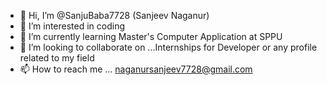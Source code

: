 - 👋 Hi, I’m @SanjuBaba7728  (Sanjeev Naganur)
- 👀 I’m interested in coding
- 🌱 I’m currently learning Master's Computer Application at SPPU
- 💞️ I’m looking to collaborate on ...Internships for Developer or any profile related to my field
- 📫 How to reach me ... naganursanjeev7728@gmail.com

<!---
Baba7728/Baba7728 is a ✨ special ✨ repository because its `README.md` (this file) appears on your GitHub profile.
You can click the Preview link to take a look at your changes.
--->
